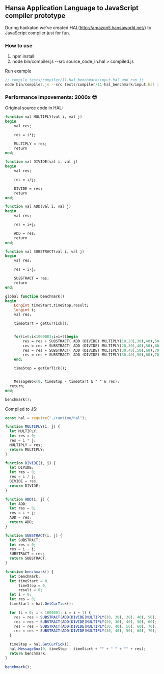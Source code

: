 Hansa Application Language to JavaScript compiler prototype
-----------------------------------------------------------

During hackaton we've created HAL(http://amazon5.hansaworld.net/) to JavaScript compiler just for fun.

### How to use

1. npm install
2. node bin/compiler.js --src source_code_in.hal > compiled.js


Run example
```javascript
// compile tests/compiler/11-hal_benchmark/input.hal and run it
node bin/compiler.js --src tests/compiler/11-hal_benchmark/input.hal | node
```

### Performance impovements: 2000x 😎

Original source code in HAL:
```pascal
function val MULTIPLY(val i, val j)
begin
    val res;

    res = i*j;

    MULTIPLY = res;
    return
end;

function val DIVIDE(val i, val j)
begin
    val res;

    res = i/j;

    DIVIDE = res;
    return
end;

function val ADD(val i, val j)
begin
    val res;

    res = i+j;

    ADD = res;
    return
end;

function val SUBSTRACT(val i, val j)
begin
    val res;

    res = i-j;

    SUBSTRACT = res;
    return
end;

global function benchmark()
begin
	LongInt timeStart,timeStop,result;
	longint i;
	val res;

	timeStart = getCurTick();


	for(i=0;i<1000001;i=i+1)begin
		res = res + SUBSTRACT( ADD (DIVIDE( MULTIPLY(10,20),30),40),50 );
		res = res + SUBSTRACT( ADD (DIVIDE( MULTIPLY(20,30),40),50),60 );
		res = res + SUBSTRACT( ADD (DIVIDE( MULTIPLY(30,40),50),60),70 );
		res = res + SUBSTRACT( ADD (DIVIDE( MULTIPLY(30,40),50),60),70 );
	end;

	timeStop = getCurTick();


	MessageBox(0, timeStop - timeStart & " " & res);
  return;
end;

benchmark();
```

Compiled to JS:
```js
const hal = require("./runtime/hal");

function MULTIPLY(i, j) {
  let MULTIPLY;
  let res = 0;
  res = i * j;
  MULTIPLY = res;
  return MULTIPLY;
}

function DIVIDE(i, j) {
  let DIVIDE;
  let res = 0;
  res = i / j;
  DIVIDE = res;
  return DIVIDE;
}

function ADD(i, j) {
  let ADD;
  let res = 0;
  res = i + j;
  ADD = res;
  return ADD;
}

function SUBSTRACT(i, j) {
  let SUBSTRACT;
  let res = 0;
  res = i - j;
  SUBSTRACT = res;
  return SUBSTRACT;
}

function benchmark() {
  let benchmark;
  let timeStart = 0,
      timeStop = 0,
      result = 0;
  let i = 0;
  let res = 0;
  timeStart = hal.GetCurTick();

  for (i = 0; i < 1000001; i = i + 1) {
    res = res + SUBSTRACT(ADD(DIVIDE(MULTIPLY(10, 20), 30), 40), 50);
    res = res + SUBSTRACT(ADD(DIVIDE(MULTIPLY(20, 30), 40), 50), 60);
    res = res + SUBSTRACT(ADD(DIVIDE(MULTIPLY(30, 40), 50), 60), 70);
    res = res + SUBSTRACT(ADD(DIVIDE(MULTIPLY(30, 40), 50), 60), 70);
  }

  timeStop = hal.GetCurTick();
  hal.MessageBox(0, timeStop - timeStart + "" + " " + "" + res);
  return benchmark;
}

benchmark();
```
